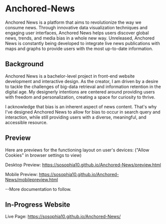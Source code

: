 
# Anchored-News

Anchored News is a platform that aims to revolutionize the way we consume news. Through innovative data visualization techniques and engaging user interfaces, Anchored News helps users discover global news, trends, and media bias in a whole new way. Unreleased, Anchored News is constantly being developed to integrate live news publications with maps and graphs to provide users with the most up-to-date information.

## Background

Anchored News is a bachelor-level project in front-end website development and interactive design. As the creator, I am driven by a desire to tackle the challenges of big-data retrieval and information retention in the digital age. My designerly intentions are centered around providing users with freedom and personalization, creating a space for curiosity to thrive.

I acknowledge that bias is an inherent aspect of news content. That's why I've designed Anchored News to allow for bias to occur in search query and interaction, while still providing users with a diverse, meaningful, and accessible resource.

## Preview

Here are previews for the functioning layout on user's devices:
 ("Allow Cookies" in browser settings to view)
 
Desktop Preview: https://sosophia10.github.io/Anchored-News/preview.html

Mobile Preview: https://sosophia10.github.io/Anchored-News/mobilepreview.html


--More documentation to follow.


## In-Progress Website

Live Page: https://sosophia10.github.io/Anchored-News/
